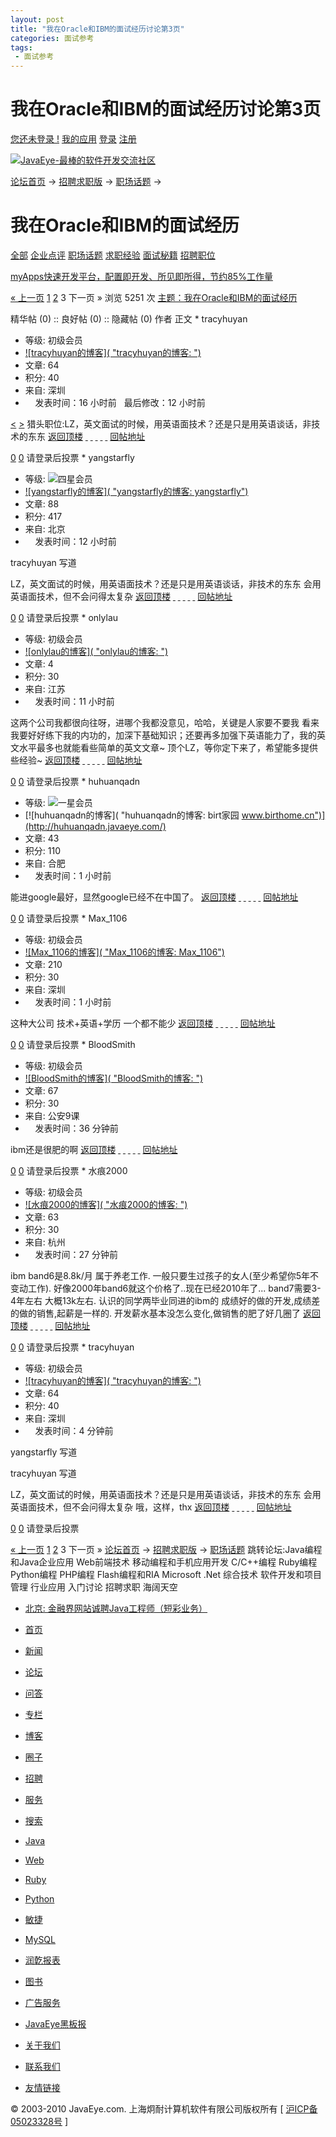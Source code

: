 ```yaml
---
layout: post
title: "我在Oracle和IBM的面试经历讨论第3页"
categories: 面试参考
tags: 
 - 面试参考
--- 
```


# 我在Oracle和IBM的面试经历讨论第3页

[您还未登录 !](http://www.javaeye.com/login "登录") [我的应用](http://www.javaeye.com/all) [登录](http://www.javaeye.com/login) [注册](http://www.javaeye.com/signup)

[![JavaEye-最棒的软件开发交流社区]( "JavaEye-最棒的软件开发交流社区")](http://www.javaeye.com/)

[论坛首页](http://www.javaeye.com/forums) → [招聘求职版](http://www.javaeye.com/forums/board/Job) → [职场话题](http://www.javaeye.com/forums/tag/career) →

# 我在Oracle和IBM的面试经历

[全部](http://www.javaeye.com/forums/board/Job) [企业点评](http://www.javaeye.com/forums/tag/company) [职场话题](http://www.javaeye.com/forums/tag/career) [求职经验](http://www.javaeye.com/forums/tag/findjob) [面试秘籍](http://www.javaeye.com/forums/tag/interview) [招聘职位](http://www.javaeye.com/forums/tag/list_jobs)
[](http://www.javaeye.com/forums/44/topics/720347/posts/new "发表回复")

[myApps快速开发平台，配置即开发、所见即所得，节约85%工作量](http://www.javaeye.com/clicks/324)

[« 上一页](http://www.javaeye.com/topic/720347?page=2) [1](http://www.javaeye.com/topic/720347?page=1) [2](http://www.javaeye.com/topic/720347?page=2) 3 下一页 »
浏览 5251 次
 [主题：我在Oracle和IBM的面试经历](http://www.javaeye.com/topic/720347)

精华帖 (0) :: 良好帖 (0) :: 隐藏帖 (0) 作者 正文 * tracyhuyan
* 等级: 初级会员
* [![tracyhuyan的博客]( "tracyhuyan的博客: ")](http://tracyhuyan.javaeye.com/)
* 文章: 64
* 积分: 40
* 来自: 深圳
* ![]()
    发表时间：16 小时前   最后修改：12 小时前

[<](http://www.javaeye.com/topic/720347?page=3#) [>](http://www.javaeye.com/topic/720347?page=3#) 猎头职位:LZ，英文面试的时候，用英语面技术？还是只是用英语谈话，非技术的东东 [返回顶楼](http://www.javaeye.com/topic/720347?page=3#) [ ](http://tracyhuyan.javaeye.com/ "浏览作者的博客") [ ](http://tracyhuyan.javaeye.com/blog/profile "浏览作者资料") [ ](http://app.javaeye.com/messages/new?message%5Breceiver_name%5D=tracyhuyan "发送站内短信") [ ](http://tracyhuyan.javaeye.com/blog/guest_book "给作者留言") [ ](http://app.javaeye.com/feed?subscription%5Bsubscribed_user_name%5D=tracyhuyan "关注作者") [回帖地址](http://www.javaeye.com/topic/720347?page=3#1594790 "tracyhuyan回帖:我在Oracle和IBM的面试经历")

[0](http://www.javaeye.com/topic/720347?page=3# "好") [0](http://www.javaeye.com/topic/720347?page=3# "差") 请登录后投票  * yangstarfly
* 等级: ![四星会员]( "四星会员")
* [![yangstarfly的博客]( "yangstarfly的博客: yangstarfly")](http://yangstarfly.javaeye.com/)
* 文章: 88
* 积分: 417
* 来自: 北京
* ![]()
    发表时间：12 小时前  

tracyhuyan 写道

LZ，英文面试的时候，用英语面技术？还是只是用英语谈话，非技术的东东
会用英语面技术，但不会问得太复杂 [返回顶楼](http://www.javaeye.com/topic/720347?page=3#) [ ](http://yangstarfly.javaeye.com/ "浏览作者的博客") [ ](http://yangstarfly.javaeye.com/blog/profile "浏览作者资料") [ ](http://app.javaeye.com/messages/new?message%5Breceiver_name%5D=yangstarfly "发送站内短信") [ ](http://yangstarfly.javaeye.com/blog/guest_book "给作者留言") [ ](http://app.javaeye.com/feed?subscription%5Bsubscribed_user_name%5D=yangstarfly "关注作者") [回帖地址](http://www.javaeye.com/topic/720347?page=3#1594943 "yangstarfly回帖:我在Oracle和IBM的面试经历")

[0](http://www.javaeye.com/topic/720347?page=3# "好") [0](http://www.javaeye.com/topic/720347?page=3# "差") 请登录后投票  * onlylau
* 等级: 初级会员
* [![onlylau的博客]( "onlylau的博客: ")](http://onlylau.javaeye.com/)
* 文章: 4
* 积分: 30
* 来自: 江苏
* ![]()
    发表时间：11 小时前  

这两个公司我都很向往呀，进哪个我都没意见，哈哈，关键是人家要不要我
看来我要好好练下我的内功的，加深下基础知识；还要再多加强下英语能力了，我的英文水平最多也就能看些简单的英文文章~
顶个LZ，等你定下来了，希望能多提供些经验~ [返回顶楼](http://www.javaeye.com/topic/720347?page=3#) [ ](http://onlylau.javaeye.com/ "浏览作者的博客") [ ](http://onlylau.javaeye.com/blog/profile "浏览作者资料") [ ](http://app.javaeye.com/messages/new?message%5Breceiver_name%5D=onlylau "发送站内短信") [ ](http://onlylau.javaeye.com/blog/guest_book "给作者留言") [ ](http://app.javaeye.com/feed?subscription%5Bsubscribed_user_name%5D=onlylau "关注作者") [回帖地址](http://www.javaeye.com/topic/720347?page=3#1594966 "onlylau回帖:我在Oracle和IBM的面试经历")

[0](http://www.javaeye.com/topic/720347?page=3# "好") [0](http://www.javaeye.com/topic/720347?page=3# "差") 请登录后投票  * huhuanqadn
* 等级: ![一星会员]( "一星会员")
* [![huhuanqadn的博客]( "huhuanqadn的博客: birt家园          www.birthome.cn")](http://huhuanqadn.javaeye.com/)
* 文章: 43
* 积分: 110
* 来自: 合肥
* ![]()
    发表时间：1 小时前  

能进google最好，显然google已经不在中国了。 [返回顶楼](http://www.javaeye.com/topic/720347?page=3#) [ ](http://huhuanqadn.javaeye.com/ "浏览作者的博客") [ ](http://huhuanqadn.javaeye.com/blog/profile "浏览作者资料") [ ](http://app.javaeye.com/messages/new?message%5Breceiver_name%5D=huhuanqadn "发送站内短信") [ ](http://huhuanqadn.javaeye.com/blog/guest_book "给作者留言") [ ](http://app.javaeye.com/feed?subscription%5Bsubscribed_user_name%5D=huhuanqadn "关注作者") [回帖地址](http://www.javaeye.com/topic/720347?page=3#1595137 "huhuanqadn回帖:我在Oracle和IBM的面试经历")

[0](http://www.javaeye.com/topic/720347?page=3# "好") [0](http://www.javaeye.com/topic/720347?page=3# "差") 请登录后投票  * Max_1106
* 等级: 初级会员
* [![Max_1106的博客]( "Max_1106的博客: Max_1106")](http://max-1106.javaeye.com/)
* 文章: 210
* 积分: 30
* 来自: 深圳
* ![]()
    发表时间：1 小时前  

这种大公司
技术+英语+学历
一个都不能少 [返回顶楼](http://www.javaeye.com/topic/720347?page=3#) [ ](http://max-1106.javaeye.com/ "浏览作者的博客") [ ](http://max-1106.javaeye.com/blog/profile "浏览作者资料") [ ](http://app.javaeye.com/messages/new?message%5Breceiver_name%5D=Max_1106 "发送站内短信") [ ](http://max-1106.javaeye.com/blog/guest_book "给作者留言") [ ](http://app.javaeye.com/feed?subscription%5Bsubscribed_user_name%5D=Max_1106 "关注作者") [回帖地址](http://www.javaeye.com/topic/720347?page=3#1595158 "Max_1106回帖:我在Oracle和IBM的面试经历")

[0](http://www.javaeye.com/topic/720347?page=3# "好") [0](http://www.javaeye.com/topic/720347?page=3# "差") 请登录后投票  * BloodSmith
* 等级: 初级会员
* [![BloodSmith的博客]( "BloodSmith的博客: ")](http://bloodsmith.javaeye.com/)
* 文章: 67
* 积分: 30
* 来自: 公安9课
* ![]()
    发表时间：36 分钟前  

ibm还是很肥的啊 [返回顶楼](http://www.javaeye.com/topic/720347?page=3#) [ ](http://bloodsmith.javaeye.com/ "浏览作者的博客") [ ](http://bloodsmith.javaeye.com/blog/profile "浏览作者资料") [ ](http://app.javaeye.com/messages/new?message%5Breceiver_name%5D=BloodSmith "发送站内短信") [ ](http://bloodsmith.javaeye.com/blog/guest_book "给作者留言") [ ](http://app.javaeye.com/feed?subscription%5Bsubscribed_user_name%5D=BloodSmith "关注作者") [回帖地址](http://www.javaeye.com/topic/720347?page=3#1595230 "BloodSmith回帖:我在Oracle和IBM的面试经历")

[0](http://www.javaeye.com/topic/720347?page=3# "好") [0](http://www.javaeye.com/topic/720347?page=3# "差") 请登录后投票  * 水痕2000
* 等级: 初级会员
* [![水痕2000的博客]( "水痕2000的博客: ")](http://shuihen2000-gmail-com.javaeye.com/)
* 文章: 63
* 积分: 30
* 来自: 杭州
* ![]()
    发表时间：27 分钟前  

ibm band6是8.8k/月
属于养老工作.
一般只要生过孩子的女人(至少希望你5年不变动工作).
好像2000年band6就这个价格了..现在已经2010年了...
band7需要3-4年左右 大概13k左右.
认识的同学两毕业同进的ibm的
成绩好的做的开发,成绩差的做的销售,起薪是一样的.
开发薪水基本没怎么变化,做销售的肥了好几圈了 [返回顶楼](http://www.javaeye.com/topic/720347?page=3#) [ ](http://shuihen2000-gmail-com.javaeye.com/ "浏览作者的博客") [ ](http://shuihen2000-gmail-com.javaeye.com/blog/profile "浏览作者资料") [ ](http://app.javaeye.com/messages/new?message%5Breceiver_name%5D=%E6%B0%B4%E7%97%952000 "发送站内短信") [ ](http://shuihen2000-gmail-com.javaeye.com/blog/guest_book "给作者留言") [ ](http://app.javaeye.com/feed?subscription%5Bsubscribed_user_name%5D=%E6%B0%B4%E7%97%952000 "关注作者") [回帖地址](http://www.javaeye.com/topic/720347?page=3#1595254 "水痕2000回帖:我在Oracle和IBM的面试经历")

[0](http://www.javaeye.com/topic/720347?page=3# "好") [0](http://www.javaeye.com/topic/720347?page=3# "差") 请登录后投票  * tracyhuyan
* 等级: 初级会员
* [![tracyhuyan的博客]( "tracyhuyan的博客: ")](http://tracyhuyan.javaeye.com/)
* 文章: 64
* 积分: 40
* 来自: 深圳
* ![]()
    发表时间：4 分钟前  

yangstarfly 写道

tracyhuyan 写道

LZ，英文面试的时候，用英语面技术？还是只是用英语谈话，非技术的东东
会用英语面技术，但不会问得太复杂
哦，这样，thx [返回顶楼](http://www.javaeye.com/topic/720347?page=3#) [ ](http://tracyhuyan.javaeye.com/ "浏览作者的博客") [ ](http://tracyhuyan.javaeye.com/blog/profile "浏览作者资料") [ ](http://app.javaeye.com/messages/new?message%5Breceiver_name%5D=tracyhuyan "发送站内短信") [ ](http://tracyhuyan.javaeye.com/blog/guest_book "给作者留言") [ ](http://app.javaeye.com/feed?subscription%5Bsubscribed_user_name%5D=tracyhuyan "关注作者") [回帖地址](http://www.javaeye.com/topic/720347?page=3#1595299 "tracyhuyan回帖:我在Oracle和IBM的面试经历")

[0](http://www.javaeye.com/topic/720347?page=3# "好") [0](http://www.javaeye.com/topic/720347?page=3# "差") 请登录后投票

[](http://www.javaeye.com/forums/44/topics/720347/posts/new "发表回复")

[« 上一页](http://www.javaeye.com/topic/720347?page=2) [1](http://www.javaeye.com/topic/720347?page=1) [2](http://www.javaeye.com/topic/720347?page=2) 3 下一页 »
[论坛首页](http://www.javaeye.com/forums) → [招聘求职版](http://www.javaeye.com/forums/board/Job) → [职场话题](http://www.javaeye.com/forums/tag/career)
跳转论坛:Java编程和Java企业应用 Web前端技术 移动编程和手机应用开发 C/C++编程 Ruby编程 Python编程 PHP编程 Flash编程和RIA Microsoft .Net 综合技术 软件开发和项目管理 行业应用 入门讨论 招聘求职 海阔天空

* [北京: 金融界网站诚聘Java工程师（短彩业务）](http://www.javaeye.com/jobs/746 "北京:金融界网站诚聘Java工程师（短彩业务）")

* [首页](http://www.javaeye.com/)
* [新闻](http://www.javaeye.com/news)
* [论坛](http://www.javaeye.com/forums)
* [问答](http://www.javaeye.com/ask)
* [专栏](http://www.javaeye.com/wiki)
* [博客](http://www.javaeye.com/blogs)
* [圈子](http://www.javaeye.com/groups)
* [招聘](http://www.javaeye.com/job)
* [服务](http://www.javaeye.com/index/service)
* [搜索](http://www.javaeye.com/search)
* [Java](http://java.javaeye.com/)
* [Web](http://webapp.javaeye.com/)
* [Ruby](http://ruby.javaeye.com/)
* [Python](http://python.javaeye.com/)
* [敏捷](http://agile.javaeye.com/)
* [MySQL](http://mysql.javaeye.com/)
* [润亁报表](http://runqian.javaeye.com/)
* [图书](http://book.javaeye.com/)
* [广告服务](http://www.javaeye.com/index/service)
* [JavaEye黑板报](http://webmaster.javaeye.com/)
* [关于我们](http://www.javaeye.com/index/aboutus)
* [联系我们](http://www.javaeye.com/index/contactus)
* [友情链接](http://www.javaeye.com/index/friend_links)

© 2003-2010 JavaEye.com. 上海炯耐计算机软件有限公司版权所有 [ [沪ICP备05023328号](http://www.miibeian.gov.cn/) ]
